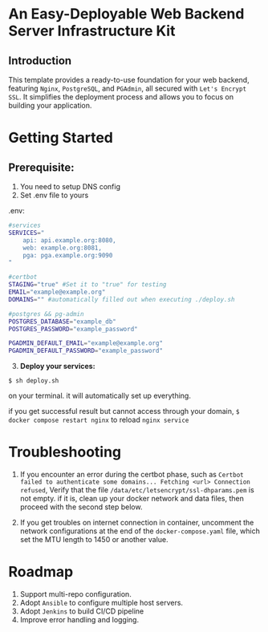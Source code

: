 # An Easy-Deployable Web Backend Server Infrastructure Kit
## Introduction

This template provides a ready-to-use foundation for your web backend, featuring `Nginx`, `PostgreSQL`, and `PGAdmin`, all secured with `Let's Encrypt SSL`. It simplifies the deployment process and allows you to focus on building your application.

# Getting Started

## Prerequisite:
 1. You need to setup DNS config
 2. Set .env file to yours

.env:
```bash
#services
SERVICES="
    api: api.example.org:8080,
    web: example.org:8081,
    pga: pga.example.org:9090
"

#certbot
STAGING="true" #Set it to "true" for testing
EMAIL="example@example.org"
DOMAINS="" #automatically filled out when executing ./deploy.sh

#postgres && pg-admin
POSTGRES_DATABASE="example_db"
POSTGRES_PASSWORD="example_password"

PGADMIN_DEFAULT_EMAIL="example@example.org"
PGADMIN_DEFAULT_PASSWORD="example_password"
```

 3. **Deploy your services:**
 ```
 $ sh deploy.sh
 ```

on your terminal. it will automatically set up everything.

if you get successful result but cannot access through your domain, `$ docker compose restart nginx` to reload `nginx service`

# Troubleshooting
 1. If you encounter an error during the certbot phase, such as `Certbot failed to authenticate some domains... Fetching <url> Connection refused`, Verify that the file `/data/etc/letsencrypt/ssl-dhparams.pem` is not empty.
if it is, clean up your docker network and data files, then proceed with the second step below.

 2. If you get troubles on internet connection in container, uncomment the network configurations at the end of the `docker-compose.yaml` file, which set the MTU length to 1450 or another value. 

# Roadmap
 1. Support multi-repo configuration.
 2. Adopt `Ansible` to configure multiple host servers.
 3. Adopt `Jenkins` to build CI/CD pipeline
 4. Improve error handling and logging.
 